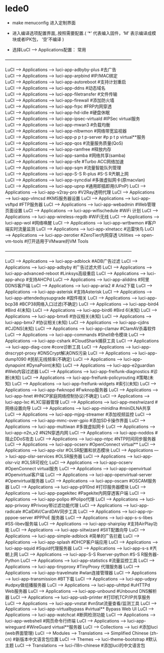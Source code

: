 # lede0


- make menuconfig 进入定制界面
- 进入编译选项配置界面,.按照需要配置.( ‘*’ 代表编入固件，‘M’ 表示编译成模块或者IPK包， ‘空’不编译 )

- 选择LuCI –> Applications配置： 常用

—————————————————————————————–

LuCI —> Applications —> luci-app-adbyby-plus #去广告  
LuCI —> Applications —> luci-app-arpbind #IP/MAC绑定  
LuCI —> Applications —> luci-app-autoreboot #支持计划重启  
LuCI —> Applications —> luci-app-ddns #动态域名  
LuCI —> Applications —> luci-app-filetransfer #文件传输  
LuCI —> Applications —> luci-app-firewall #添加防火墙  
LuCI —> Applications —> luci-app-frpc #FRP内网穿透  
LuCI —> Applications —> luci-app-hd-idle #硬盘休眠  
LuCI —> Applications —> luci-app-ipsec-virtuald #IPSec virtual服务  
LuCI —> Applications —> luci-app-mwan3 #负载均衡  
LuCI —> Applications —> luci-app-nlbwmon #网络带宽监视器  
LuCI —> Applications —> luci-app-p p t p-server #p p t p virtual**服务  
LuCI —> Applications —> luci-app-qos #流量服务质量(QoS)  
LuCI —> Applications —> luci-app-ramfree #释放内存  
LuCI —> Applications —> luci-app-samba #网络共享(samba)  
LuCI —> Applications —> luci-app-sfe #Turbo ACC网络加速  
LuCI —> Applications —> luci-app-sqm #流量智能队列管理  
LuCI —> Applications —> luci-app-S-S R-plus #S-S R兲朝上网  
LuCI —> Applications —> luci-app-syncdial #多拨虚拟网卡(原macvlan)  
LuCI —> Applications —> luci-app-upnp #通用即插即用(UPnP)
LuCI —> Applications —> luci-app-v2ray-pro #V2Ray透明代理
LuCI —> Applications —> luci-app-vlmcsd #KMS服务器设置
LuCI —> Applications —> luci-app-vsftpd #FTP服务器
LuCI —> Applications —> luci-app-webadmin #Web管理页面设置
LuCI —> Applications —> luci-app-wifischedule #WiFi 计划
LuCI —> Applications —> luci-app-wireless-regdb #WiFi无线
LuCI —> Applications —> luci-app-wol #网络唤醒
LuCI —> Applications —> luci-app-wrtbwmon #客户端实时流量监测
LuCI —> Applications —> luci-app-xlnetacc #迅雷快鸟
LuCI —> Applications —> luci-app-zerotier #ZeroTier内网穿透
Utilities —> open-vm-tools #打开适用于VMware的VM Tools

—————————————————————————————–

LuCI —> Applications —> luci-app-adblock #ADB广告过滤
LuCI —> Applications —> luci-app-adbyby #广告过滤大师
LuCI —> Applications —> luci-app-advanced-reboot #Linksys高级重启
LuCI —> Applications —> luci-app-ahcp #支持AHCPd
LuCI —> Applications —> luci-app-aliddns #阿里DDNS客户端
LuCI —> Applications —> luci-app-aria2 # Aria2下载
LuCI —> Applications —> luci-app-asterisk #支持Asterisk
LuCI —> Applications —> luci-app-attendedsysupgrade #固件相关
LuCI —> Applications —> luci-app-bcp38 #BCP38网络入口过滤(不确定)
LuCI —> Applications —> luci-app-bird4 #Bird 4(未知)
LuCI —> Applications —> luci-app-bird6 #Bird 6(未知)
LuCI —> Applications —> luci-app-bmx6 #协议相关(未知)
LuCI —> Applications —> luci-app-bmx7 #协议相关(未知)
LuCI —> Applications —> luci-app-cjdns #CJDNS(未知)
LuCI —> Applications —> luci-app-clamav #ClamAV杀毒软件
LuCI —> Applications —> luci-app-commands #Shell命令模块
LuCI —> Applications —> luci-app-cshark #CloudShark捕获工具
LuCI —> Applications —> luci-app-diag-core #core诊断工具
LuCI —> Applications —> luci-app-dnscrypt-proxy #DNSCrypt解决DNS污染
LuCI —> Applications —> luci-app-dump1090 #民航无线频率(不确定)
LuCI —> Applications —> luci-app-dynapoint #DynaPoint(未知)
LuCI —> Applications —> luci-app-e2guardian #Web内容过滤器
LuCI —> Applications —> luci-app-freifunk-diagnostics #诊断(未知)
LuCI —> Applications —> luci-app-freifunk-policyrouting #策略(未知)
LuCI —> Applications —> luci-app-freifunk-widgets #索引(未知)
LuCI —> Applications —> luci-app-fwknopd #Fwknop服务器
LuCI —> Applications —> luci-app-hnet #HNCP家庭网络控制协议(不确定)
LuCI —> Applications —> luci-app-lxc #LXC容器管理
LuCI —> Applications —> luci-app-meshwizard #网络设置向导
LuCI —> Applications —> luci-app-minidlna #miniDLNA共享
LuCI —> Applications —> luci-app-mjpg-streamer #添加视频监控
LuCI —> Applications —> luci-app-mmc-over-gpio #添加SD卡操作界面
LuCI —> Applications —> luci-app-multiwan #多拨虚拟网卡
LuCI —> Applications —> luci-app-n2n_v2 #N2N穿透内网
LuCI —> Applications —> luci-app-noddos #阻止DDoS攻击
LuCI —> Applications —> luci-app-ntpc #NTP时间同步服务器
LuCI —> Applications —> luci-app-ocserv #OpenConnect virtual**
LuCI —> Applications —> luci-app-olsr #OLSR配置和状态模块
LuCI —> Applications —> luci-app-olsr-services #OLSR服务器
LuCI —> Applications —> luci-app-olsr-viz #OLSR可视化
LuCI —> Applications —> luci-app-ocserv #OpenConnect virtual服务
LuCI —> Applications —> luci-app-openvirtual #Openvirtual客户端
LuCI —> Applications —> luci-app-openvirtual-server #Openvirtual服务器
LuCI —> Applications —> luci-app-oscam #OSCAM服务器
LuCI —> Applications —> luci-app-p910nd #打印服务器模块
LuCI —> Applications —> luci-app-pagekitec #Pagekite内网穿透客户端
LuCI —> Applications —> luci-app-polipo #Polipo代理
LuCI —> Applications —> luci-app-privoxy #Privoxy带过滤功能代理
LuCI —> Applications —> luci-app-radicale #CalDAV/CardDAV同步工具
LuCI —> Applications —> luci-app-rp-pppoe-server #PPPoE 服务器
LuCI —> Applications —> luci-app-s-s-libes #SS-libev服务端
LuCI —> Applications —> luci-app-shairplay #支持AirPlay功能
LuCI —> Applications —> luci-app-siitwizard #SIIT配置向导
LuCI —> Applications —> luci-app-simple-adblock #简单的广告拦截
LuCI —> Applications —> luci-app-splash #DHCP客户端应用
LuCI —> Applications —> luci-app-squid #Squid代理服务器
LuCI —> Applications —> luci-app-s-s #兲朝上网
LuCI —> Applications —> luci-app-S-S Rserver-python #S-S R服务器-Python
LuCI —> Applications —> luci-app-statistics #流量监控工具
LuCI —> Applications —> luci-app-tinyproxy #TinyProxy 代理服务器
LuCI —> Applications —> luci-app-travelmate #wlan连接管理器
LuCI —> Applications —> luci-app-transmission #BT下载
LuCI —> Applications —> luci-app-udpxy #udpxy做组播服务器
LuCI —> Applications —> luci-app-uhttpd #uHTTPd Web服务器
LuCI —> Applications —> luci-app-unbound #Unbound DNS解析器
LuCI —> Applications —> luci-app-usb-printer #打印机TCP/IP共享服务
LuCI —> Applications —> luci-app-vnstat #vnStat流量查看/监测工具
LuCI —> Applications —> luci-app-virtualbypass #virtual** Bypass Web UI
LuCI —> Applications —> luci-app-watchcat #断网检测功能
LuCI —> Applications —> luci-app-webshell #网页命令行终端
LuCI —> Applications —> luci-app-wireguard #WireGuard virtual**服务器
LuCI —> Collections —> luci #添加luci (web界面管理)
LuCI —> Modules —> Translations —> Simplified Chinese (zh-cn) #新版本中文语言包位置
LuCI —> Themes —> luci-theme-bootstrap #默认主题
LuCI —> Translations —> luci-i18n-chinese #添加luci的中文语言包